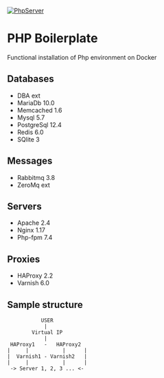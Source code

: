 [![PhpServer](https://github.com/clymate/phpserver/actions/workflows/main.yml/badge.svg)](https://github.com/clymate/phpserver/actions/workflows/main.yml)

PHP Boilerplate
===
Functional installation of Php environment on Docker

Databases
---------
* DBA ext
* MariaDb 10.0
* Memcached 1.6
* Mysql 5.7
* PostgreSql 12.4
* Redis 6.0
* SQlite 3

Messages
--------
* Rabbitmq 3.8
* ZeroMq ext

Servers
-------
* Apache 2.4
* Nginx 1.17
* Php-fpm 7.4

## Proxies
* HAProxy 2.2
* Varnish 6.0

## Sample structure
               USER
                |
            Virtual IP
                |
     HAProxy1   -   HAProxy2 
    |     |           |      |
    |  Varnish1 - Varnish2   |
    |     |           |      |
     -> Server 1, 2, 3 ... <-